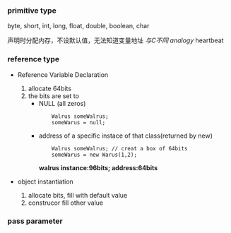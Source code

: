 ### primitive type
byte, short, int, long, float, double, boolean, char  

声明时分配内存，不设默认值，无法知道变量地址 *与C不同*
*analogy* heartbeat


### reference type
+ Reference Variable Declaration
    1. allocate 64bits
    2. the bits are set to 
        + NULL (all zeros)
            ``` 
                Walrus someWalrus;
                someWarus = null;
            ```
        + address of a specific instace of that class(returned by new)
            ``` 
                Walrus someWalrus; // creat a box of 64bits
                someWarus = new Warus(1,2);
            ```
            **walrus instance:96bits; address:64bits**


+ object instantiation
    1. allocate bits, fill with default value
    2. construcor fill other value

### pass parameter


